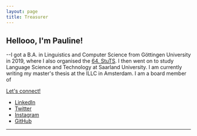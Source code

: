 ```yaml
---
layout: page
title: Treasurer
---
```



<h2>Hellooo, I'm Pauline!</h2>
<!--<p><span class="image right"><img src="assets/images/pic01.jpg" alt="" /></span>--placeholder text-- </p>-->
	
<p>--I got a B.A. in Linguistics and Computer Science from Göttingen University in 2019, where I also organised the <a href="https://64.stuts.de/en/welcome/">64. StuTS</a>. I then went on to study Language Science and Technology at Saarland University. I am currently writing my master's thesis at the ILLC in Amsterdam.
I am a board member of <a href="https://www.junge-sprachwissenschaft.de/"Junge Sprachwissenschaft e.V.</a></p>

<p>Let's connect!</p>
<ul class="icons">
  				<li><a href="https://www.linkedin.com/" class="icon fa-linkedin"><span class="label">LinkedIn</span></a></li>
					<li><a href="https://twitter.com/" class="icon fa-twitter"><span class="label">Twitter</span></a></li>
					<li><a href="https://instagram.com/" class="icon fa-instagram"><span class="label">Instagram</span></a></li>
					<li><a href="https://github.com/" class="icon fa-github"><span class="label">GitHub</span></a></li>
				</ul>
<hr class="major" />


